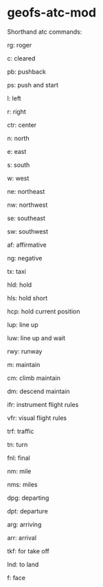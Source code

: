 # geofs-atc-mod
Shorthand atc commands:

rg: roger

c: cleared

pb: pushback

ps: push and start

l: left

r: right

ctr: center

n: north

e: east

s: south

w: west

ne: northeast

nw: northwest

se: southeast

sw: southwest

af: affirmative

ng: negative

tx: taxi

hld: hold

hls: hold short

hcp: hold current position

lup: line up

luw: line up and wait

rwy: runway

m: maintain

cm: climb maintain

dm: descend maintain

ifr: instrument flight rules

vfr: visual flight rules

trf: traffic

tn: turn

fnl: final

nm: mile

nms: miles

dpg: departing

dpt: departure

arg: arriving

arr: arrival

tkf: for take off

lnd: to land

f: face
